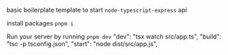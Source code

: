 basic boilerplate template to start `node-typescript-express` api

install packages
`pnpm i`

Run your server by running
`pnpm dev`
"dev": "tsx watch src/app.ts",
"build": "tsc -p tsconfig.json",
"start": "node dist/src/app.js",
